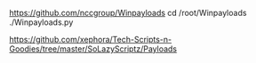 https://github.com/nccgroup/Winpayloads
cd /root/Winpayloads
./Winpayloads.py

https://github.com/xephora/Tech-Scripts-n-Goodies/tree/master/SoLazyScriptz/Payloads
